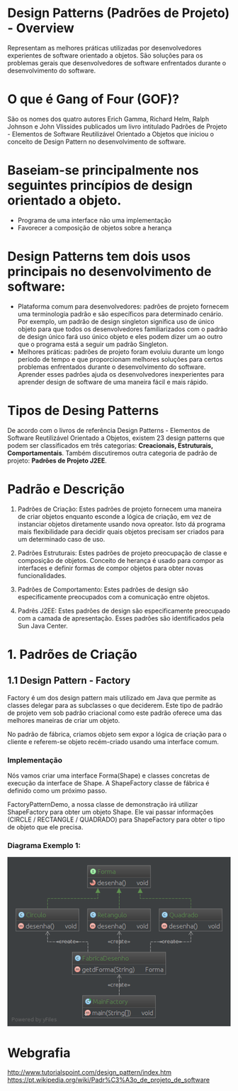 # Design Patterns (Padrões de Projeto) - Overview
  Representam as melhores práticas utilizadas por desenvolvedores experientes de software orientado a objetos.
  São soluções para os problemas gerais que desenvolvedores de software enfrentados durante o desenvolvimento do software.

# O que é Gang of Four (GOF)?
  São os nomes dos quatro autores Erich Gamma, Richard Helm, Ralph Johnson e John Vlissides publicados
  um livro intitulado Padrões de Projeto - Elementos de Software Reutilizável Orientado a Objetos
  que iniciou o conceito de Design Pattern no desenvolvimento de software.

# Baseiam-se principalmente nos seguintes princípios de design orientado a objeto.
  - Programa de uma interface não uma implementação
  - Favorecer a composição de objetos sobre a herança

# Design Patterns tem dois usos principais no desenvolvimento de software:
  - Plataforma comum para desenvolvedores: padrões de projeto fornecem uma terminologia padrão e são específicos para determinado cenário.
  Por exemplo, um padrão de design singleton significa uso de único objeto para que todos os desenvolvedores familiarizados com o padrão
  de design único fará uso único objeto e eles podem dizer um ao outro que o programa está a seguir um padrão Singleton.
  - Melhores práticas: padrões de projeto foram evoluiu durante um longo período de tempo e que proporcionam melhores soluções
  para certos problemas enfrentados durante o desenvolvimento do software. Aprender esses padrões ajuda os desenvolvedores inexperientes
  para aprender design de software de uma maneira fácil e mais rápido.

# Tipos de Desing Patterns
  De acordo com o livros de referência Design Patterns - Elementos de Software Reutilizável Orientado a Objetos,
  existem 23 design patterns que podem ser classificados em três categorias: **Creacionais, Estruturais, Comportamentais**. 
  Também discutiremos outra categoria de padrão de projeto: **Padrões de Projeto J2EE**.

  
# Padrão e Descrição
  1. Padrões de Criação: Estes padrões de projeto fornecem uma maneira de criar objetos enquanto esconde a lógica de criação,
  em vez de instanciar objetos diretamente usando nova opreator. Isto dá programa mais flexibilidade para decidir quais objetos
  precisam ser criados para um determinado caso de uso.
  
  2. Padrões Estruturais: Estes padrões de projeto preocupação de classe e composição de objetos. Conceito de herança é usado para
  compor as interfaces e definir formas de compor objetos para obter novas funcionalidades.
  
  3. Padrões de Comportamento: Estes padrões de design são especificamente preocupados com a comunicação entre objetos.
  
  4. Padrẽs J2EE: Estes padrões de design são especificamente preocupado com a camada de apresentação. Esses padrões são identificados pela Sun Java Center.
  
# 1. Padrões de Criação
## 1.1 Design Pattern - Factory
  Factory é um dos design pattern mais utilizado em Java que permite as classes delegar para as subclasses o que deciderem.
  Este tipo de padrão de projeto vem sob padrão criacional como este padrão oferece uma das melhores maneiras de criar um objeto.
  
  No padrão de fábrica, criamos objeto sem expor a lógica de criação para o cliente e referem-se objeto recém-criado usando uma interface comum.
  
### Implementação
  Nós vamos criar uma interface Forma(Shape) e classes concretas de execução da interface de Shape.
  A ShapeFactory classe de fábrica é definido como um próximo passo.
  
  FactoryPatternDemo, a nossa classe de demonstração irá utilizar ShapeFactory para obter um objeto Shape.
  Ele vai passar informações (CIRCLE / RECTANGLE / QUADRADO) para ShapeFactory para obter o tipo de objeto que ele precisa.
  
### Diagrama Exemplo 1:

  <img src="https://github.com/gleidesigner/Design_Patterns/blob/master/src/factory/exemplo1/diagramFactory1.png" alt="Factory Pattern UML Diagram"/>
  
  
# Webgrafia
  http://www.tutorialspoint.com/design_pattern/index.htm
  https://pt.wikipedia.org/wiki/Padr%C3%A3o_de_projeto_de_software